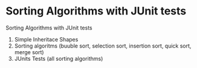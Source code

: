 # Sorting Algorithms with JUnit tests
Sorting Algorithms with JUnit tests

1) Simple Inheritace Shapes
2) Sorting algoritms (buuble sort, selection sort, insertion sort, quick sort, merge sort)
3) JUnits Tests (all sorting algorithms) 
